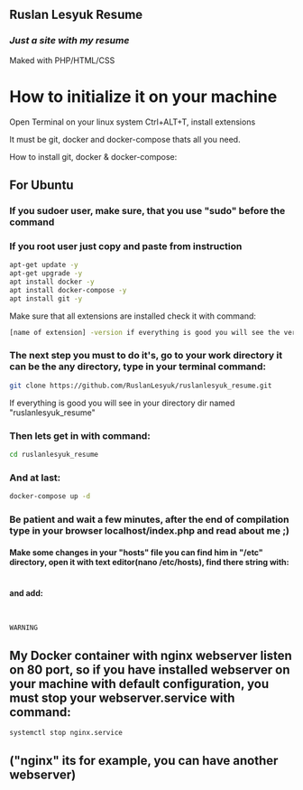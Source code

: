 ## Ruslan Lesyuk Resume
### _Just a site with my resume_

Maked with PHP/HTML/CSS

# How to initialize it on your machine

Open Terminal on your linux system Ctrl+ALT+T, install extensions 

It must be git, docker and docker-compose thats all you need.

How to install git, docker & docker-compose:

## For Ubuntu 
### If you sudoer user, make sure, that you use "sudo" before the command
### If you root user just copy and paste from instruction

```sh
apt-get update -y
apt-get upgrade -y
apt install docker -y
apt install docker-compose -y
apt install git -y 
```
Make sure that all extensions are installed
check it with command:

```sh
[name of extension] -version if everything is good you will see the version of your extension
```
### The next step you must to do it's, go to your work directory it can be the any directory, type in your terminal command:

```sh
git clone https://github.com/RuslanLesyuk/ruslanlesyuk_resume.git 
```

If everything is good you will see in your directory dir named "ruslanlesyuk_resume" 

### Then lets get in with command:

```sh
cd ruslanlesyuk_resume
```
### And at last:

```sh
docker-compose up -d
```
### Be patient and wait a few minutes, after the end of compilation type in your browser localhost/index.php and read about me ;)
#### Make some changes in your "hosts" file you can find him in "/etc" directory, open it with text editor(nano /etc/hosts), find there string with:
```sh 127.0.0.1		localhost 
```
#### and add:

```sh ruslanlesyuk.com
```
```sh it must look like "127.0.0.1	localhost ruslanlesyuk.com"
```
`WARNING`
## My Docker container with nginx webserver listen on 80 port, so if you have installed webserver on your machine with default configuration, you must stop your webserver.service with command:
```sh
systemctl stop nginx.service 
```
## ("nginx" its for example, you can have another webserver)  

